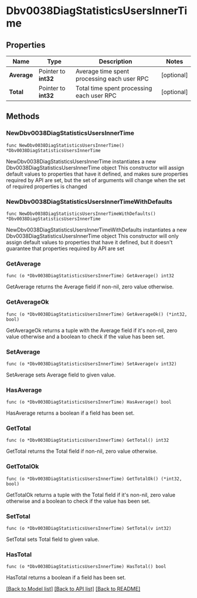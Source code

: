 # Dbv0038DiagStatisticsUsersInnerTime

## Properties

Name | Type | Description | Notes
------------ | ------------- | ------------- | -------------
**Average** | Pointer to **int32** | Average time spent processing each user RPC | [optional] 
**Total** | Pointer to **int32** | Total time spent processing each user RPC | [optional] 

## Methods

### NewDbv0038DiagStatisticsUsersInnerTime

`func NewDbv0038DiagStatisticsUsersInnerTime() *Dbv0038DiagStatisticsUsersInnerTime`

NewDbv0038DiagStatisticsUsersInnerTime instantiates a new Dbv0038DiagStatisticsUsersInnerTime object
This constructor will assign default values to properties that have it defined,
and makes sure properties required by API are set, but the set of arguments
will change when the set of required properties is changed

### NewDbv0038DiagStatisticsUsersInnerTimeWithDefaults

`func NewDbv0038DiagStatisticsUsersInnerTimeWithDefaults() *Dbv0038DiagStatisticsUsersInnerTime`

NewDbv0038DiagStatisticsUsersInnerTimeWithDefaults instantiates a new Dbv0038DiagStatisticsUsersInnerTime object
This constructor will only assign default values to properties that have it defined,
but it doesn't guarantee that properties required by API are set

### GetAverage

`func (o *Dbv0038DiagStatisticsUsersInnerTime) GetAverage() int32`

GetAverage returns the Average field if non-nil, zero value otherwise.

### GetAverageOk

`func (o *Dbv0038DiagStatisticsUsersInnerTime) GetAverageOk() (*int32, bool)`

GetAverageOk returns a tuple with the Average field if it's non-nil, zero value otherwise
and a boolean to check if the value has been set.

### SetAverage

`func (o *Dbv0038DiagStatisticsUsersInnerTime) SetAverage(v int32)`

SetAverage sets Average field to given value.

### HasAverage

`func (o *Dbv0038DiagStatisticsUsersInnerTime) HasAverage() bool`

HasAverage returns a boolean if a field has been set.

### GetTotal

`func (o *Dbv0038DiagStatisticsUsersInnerTime) GetTotal() int32`

GetTotal returns the Total field if non-nil, zero value otherwise.

### GetTotalOk

`func (o *Dbv0038DiagStatisticsUsersInnerTime) GetTotalOk() (*int32, bool)`

GetTotalOk returns a tuple with the Total field if it's non-nil, zero value otherwise
and a boolean to check if the value has been set.

### SetTotal

`func (o *Dbv0038DiagStatisticsUsersInnerTime) SetTotal(v int32)`

SetTotal sets Total field to given value.

### HasTotal

`func (o *Dbv0038DiagStatisticsUsersInnerTime) HasTotal() bool`

HasTotal returns a boolean if a field has been set.


[[Back to Model list]](../README.md#documentation-for-models) [[Back to API list]](../README.md#documentation-for-api-endpoints) [[Back to README]](../README.md)


